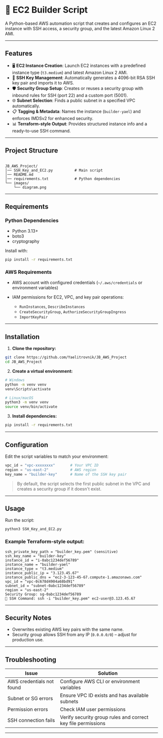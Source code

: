 # 🚀 EC2 Builder Script

A Python-based AWS automation script that creates and configures an EC2 instance with SSH access, a security group, and the latest Amazon Linux 2 AMI.

---

## Features

- 🖥️ **EC2 Instance Creation**: Launch EC2 instances with a predefined instance type (`t3.medium`) and latest Amazon Linux 2 AMI.  
- 🔑 **SSH Key Management**: Automatically generates a 4096-bit RSA SSH key pair and imports it to AWS.  
- 🛡️ **Security Group Setup**: Creates or reuses a security group with inbound rules for SSH (port 22) and a custom port (5001).  
- 🌐 **Subnet Selection**: Finds a public subnet in a specified VPC automatically.  
- 📋 **Tagging & Metadata**: Names the instance (`builder-yael`) and enforces IMDSv2 for enhanced security.  
- 📊 **Terraform-style Output**: Provides structured instance info and a ready-to-use SSH command.  

---

## Project Structure

```

JB_AWS_Project/
│── SSH_Key_and_EC2.py          # Main script
│── README.md
│── requirements.txt            # Python dependencies
└── images/
    └── diagram.png

````

---

## Requirements

### Python Dependencies

- Python 3.13+
- boto3
- cryptography

Install with:

```bash
pip install -r requirements.txt
````

### AWS Requirements

* AWS account with configured credentials (`~/.aws/credentials` or environment variables)
* IAM permissions for EC2, VPC, and key pair operations:

  * `RunInstances`, `DescribeInstances`
  * `CreateSecurityGroup`, `AuthorizeSecurityGroupIngress`
  * `ImportKeyPair`

---

## Installation

1. **Clone the repository:**

```bash
git clone https://github.com/Yaelitrovnik/JB_AWS_Project
cd JB_AWS_Project
```

2. **Create a virtual environment:**

```bash
# Windows
python -m venv venv
venv\Scripts\activate

# Linux/macOS
python3 -m venv venv
source venv/bin/activate
```

3. **Install dependencies:**

```bash
pip install -r requirements.txt
```

---

## Configuration

Edit the script variables to match your environment:

```python
vpc_id = "vpc-xxxxxxxx"       # Your VPC ID
region = "us-east-2"          # AWS region
key_name = "builder-key"      # Name of the SSH key pair
```

> By default, the script selects the first public subnet in the VPC and creates a security group if it doesn't exist.

---

## Usage

Run the script:

```bash
python3 SSH_Key_and_EC2.py
```

### Example Terraform-style output:

```
ssh_private_key_path = "builder_key.pem" (sensitive)
ssh_key_name = "builder-key"
instance_id = "i-0abc1234def56789"
instance_name = "builder-yael"
instance_type = "t3.medium"
instance_public_ip = "3.123.45.67"
instance_public_dns = "ec2-3-123-45-67.compute-1.amazonaws.com"
vpc_id = "vpc-0c678d4904a68bd91"
subnet_id = "subnet-0abc1234def56789"
region = "us-east-2"
Security Group: sg-0abc1234def56789
🔐 SSH Command: ssh -i "builder_key.pem" ec2-user@3.123.45.67
```

---

## Security Notes

* Overwrites existing AWS key pairs with the same name.
* Security group allows SSH from any IP (`0.0.0.0/0`) – adjust for production use.

---

## Troubleshooting

| Issue                     | Solution                                                     |
| ------------------------- | ------------------------------------------------------------ |
| AWS credentials not found | Configure AWS CLI or environment variables                   |
| Subnet or SG errors       | Ensure VPC ID exists and has available subnets               |
| Permission errors         | Check IAM user permissions                                   |
| SSH connection fails      | Verify security group rules and correct key file permissions |

---


